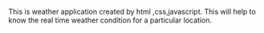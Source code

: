 This is weather application created by html ,css,javascript.
This will help to know the real time weather condition for a particular  location.
